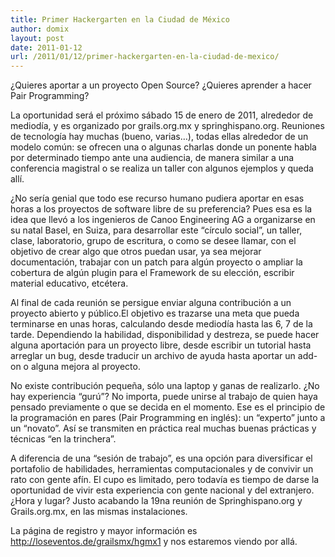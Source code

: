 ```yaml
---
title: Primer Hackergarten en la Ciudad de México
author: domix
layout: post
date: 2011-01-12
url: /2011/01/12/primer-hackergarten-en-la-ciudad-de-mexico/
---
```


¿Quieres aportar a un proyecto Open Source? ¿Quieres aprender a hacer Pair Programming? 

La oportunidad será el próximo sábado 15 de enero de 2011, alrededor de mediodía, y es organizado por grails.org.mx y springhispano.org. Reuniones de tecnología hay muchas (bueno, varias…), todas ellas alrededor de un modelo común: se ofrecen una o algunas charlas donde un ponente habla por determinado tiempo ante una audiencia, de manera similar a una conferencia magistral o se realiza un taller con algunos ejemplos y queda allí.

¿No sería genial que todo ese recurso humano pudiera aportar en esas horas a los proyectos de software libre de su preferencia? Pues esa es la idea que llevó a los ingenieros de Canoo Engineering AG a organizarse en su natal Basel, en Suiza, para desarrollar este “círculo social”, un taller, clase, laboratorio, grupo de escritura, o como se desee llamar, con el objetivo de crear algo que otros puedan usar, ya sea mejorar documentación, trabajar con un patch para algún proyecto o ampliar la cobertura de algún plugin para el Framework de su elección, escribir material educativo, etcétera. 

Al final de cada reunión se persigue enviar alguna contribución a un proyecto abierto y público.El objetivo es trazarse una meta que pueda terminarse en unas horas, calculando desde mediodía hasta las 6, 7 de la tarde. Dependiendo la habilidad, disponibilidad y destreza, se puede hacer alguna aportación para un proyecto libre, desde escribir un tutorial hasta arreglar un bug, desde traducir un archivo de ayuda hasta aportar un add-on o alguna mejora al proyecto. 

No existe contribución pequeña, sólo una laptop y ganas de realizarlo. ¿No hay experiencia “gurú”? No importa, puede unirse al trabajo de quien haya pensado previamente o que se decida en el momento. Ese es el principio de la programación en pares (Pair Programming en inglés): un “experto” junto a un “novato”. Así se transmiten en práctica real muchas buenas prácticas y técnicas “en la trinchera”.

A diferencia de una “sesión de trabajo”, es una opción para diversificar el portafolio de habilidades, herramientas computacionales y de convivir un rato con gente afín. El cupo es limitado, pero todavía es tiempo de darse la oportunidad de vivir esta experiencia con gente nacional y del extranjero. ¿Hora y lugar? Justo acabando la 19na reunión de Springhispano.org y Grails.org.mx, en las mismas instalaciones. 

La página de registro y mayor información es http://loseventos.de/grailsmx/hgmx1 y nos estaremos viendo por allá.